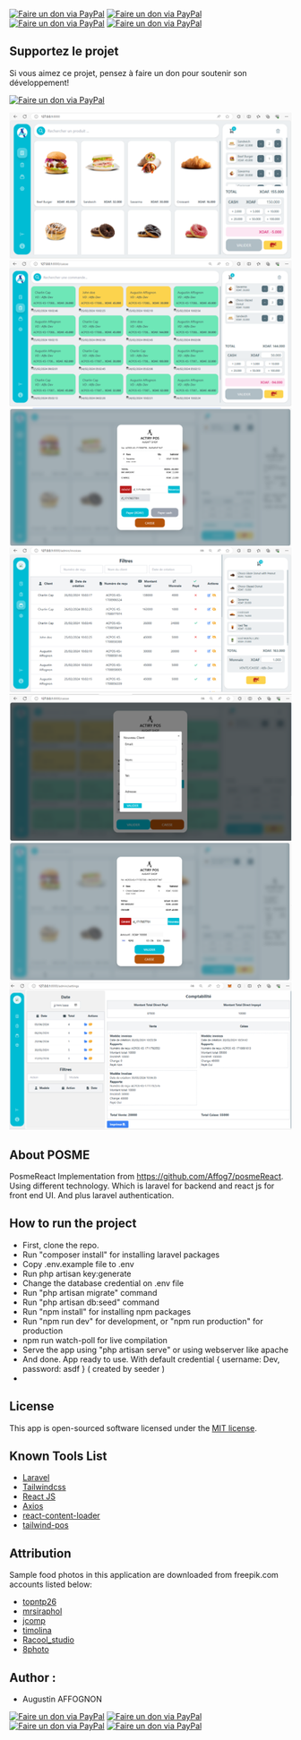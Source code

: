 [![Faire un don via PayPal](https://img.shields.io/badge/Donate-PayPal-blue.svg)](https://www.paypal.com/ncp/payment/CEJLEXK9MFWGC) [![Faire un don via PayPal](https://img.shields.io/badge/Donate-PayPal-blue.svg)](https://www.paypal.com/ncp/payment/CEJLEXK9MFWGC) [![Faire un don via PayPal](https://img.shields.io/badge/Donate-PayPal-blue.svg)](https://www.paypal.com/ncp/payment/CEJLEXK9MFWGC) [![Faire un don via PayPal](https://img.shields.io/badge/Donate-PayPal-blue.svg)](https://www.paypal.com/ncp/payment/CEJLEXK9MFWGC)
## Supportez le projet
Si vous aimez ce projet, pensez à faire un don pour soutenir son développement!

[![Faire un don via PayPal](https://img.shields.io/badge/Donate-PayPal-blue.svg)](https://www.paypal.com/ncp/payment/CEJLEXK9MFWGC)

<!-- ![posmeReact](https://user-images.githubusercontent.com/68384962/115121239-bb106480-9fdb-11eb-9076-731d4181988b.png)
 -->
 ![posmeReact](https://github.com/Affog7/posmeReact/blob/master/public/img/background.png)
![posmeReact](https://github.com/Affog7/posmeReact/blob/master/public/img/caisse.png)
![posmeReact](https://github.com/Affog7/posmeReact/blob/master/public/img/facturer.png)
![posmeReact](https://github.com/Affog7/posmeReact/blob/master/public/img/admin1.png)
![posmeReact](https://github.com/Affog7/posmeReact/blob/master/public/img/client.png)
![posmeReact](https://github.com/Affog7/posmeReact/blob/master/public/img/stripe.png)
![posmeReact](https://github.com/Affog7/posmeReact/blob/master/public/img/paramettre.png)
## About POSME

PosmeReact Implementation from https://github.com/Affog7/posmeReact. Using different technology. Which is laravel for backend and react js for front end UI. And plus laravel authentication.

## How to run the project

- First, clone the repo.
- Run "composer install" for installing laravel packages
- Copy .env.example file to .env
- Run php artisan key:generate
- Change the database credential on .env file
- Run "php artisan migrate" command
- Run "php artisan db:seed" command
- Run "npm install" for installing npm packages
- Run "npm run dev" for development, or "npm run production" for production
- npm run watch-poll for live compilation
- Serve the app using "php artisan serve" or using webserver like apache
- And done. App ready to use. With default credential { username: Dev, password: asdf } ( created by seeder )
- 
## License

This app is open-sourced software licensed under the [MIT license](https://opensource.org/licenses/MIT).

## Known Tools List
* [Laravel](https://laravel.com)
* [Tailwindcss](https://tailwindcss.com)
* [React JS](https://reactjs.org/)
* [Axios](https://github.com/axios/axios)
* [react-content-loader](https://github.com/danilowoz/react-content-loader)
* [tailwind-pos](https://github.com/emsifa/tailwind-pos)

## Attribution

Sample food photos in this application are downloaded from freepik.com accounts listed below:

* [topntp26](https://www.freepik.com/topntp26)
* [mrsiraphol](https://www.freepik.com/mrsiraphol)
* [jcomp](https://www.freepik.com/jcomp)
* [timolina](https://www.freepik.com/timolina)
* [Racool_studio](https://www.freepik.com/Racool_studio)
* [8photo](https://www.freepik.com/8photo)

## Author : 

* <a >Augustin AFFOGNON</a>

[![Faire un don via PayPal](https://img.shields.io/badge/Donate-PayPal-blue.svg)](https://www.paypal.com/ncp/payment/CEJLEXK9MFWGC) [![Faire un don via PayPal](https://img.shields.io/badge/Donate-PayPal-blue.svg)](https://www.paypal.com/ncp/payment/CEJLEXK9MFWGC) [![Faire un don via PayPal](https://img.shields.io/badge/Donate-PayPal-blue.svg)](https://www.paypal.com/ncp/payment/CEJLEXK9MFWGC) [![Faire un don via PayPal](https://img.shields.io/badge/Donate-PayPal-blue.svg)](https://www.paypal.com/ncp/payment/CEJLEXK9MFWGC)
